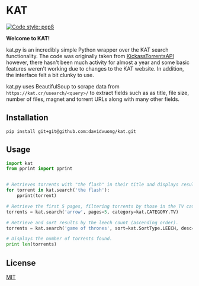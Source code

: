 # KAT

[![Code style: pep8](https://img.shields.io/badge/code%20style-pep8-yellow.svg?style=flat-square)](https://www.python.org/dev/peps/pep-0008/)

**Welcome to KAT!**

kat.py is an incredibly simple Python wrapper over the KAT search functionality. The code was originally taken from [KickassTorrentsAPI](https://github.com/stephan-mclean/KickassTorrentsAPI) however, there hasn't been much activity for almost a year and some basic features weren't working due to changes to the KAT website. In addition, the interface felt a bit clunky to use.

kat.py uses BeautifulSoup to scrape data from `https://kat.cr/usearch/<query>/` to extract fields such as as title, file size, number of files, magnet and torrent URLs along with many other fields.

## Installation

```
pip install git+git@github.com:davidvuong/kat.git
```

## Usage

```python
import kat
from pprint import pprint


# Retrieves torrents with "the flash" in their title and displays results.
for torrent in kat.search('the flash'):
    pprint(torrent)

# Retrieve the first 5 pages, filtering torrents by those in the TV category.
torrents = kat.search('arrow', pages=5, category=kat.CATEGORY.TV)

# Retrieve and sort results by the leech count (ascending order).
torrents = kat.search('game of thrones', sort=kat.SortType.LEECH, desc=False)

# Displays the number of torrents found.
print len(torrents)
```

## License

[MIT](LICENSE.md)
